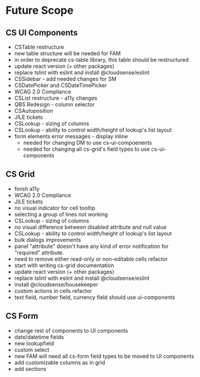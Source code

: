 # Future Scope
## CS UI Components
* CSTable restructure
* new table structure will be needed for FAM
* in order to deprecate cs-table library, this table should be restructured
* update react version (+ other packages)
* replace tslint with eslint and install @cloudsense/eslint
* CSSidebar - add needed changes for SM
* CSDatePicker and CSDateTimePicker
* WCAG 2.0 Compliance
* CSList restructure - a11y changes
* QBS Redesign - column selector
* CSAutoposition
* JILE tickets
* CSLookup - sizing of columns
* CSLookup - ability to control width/height of lookup's list layout
* form elements error messages - display inline
  * needed for changing DM to use cs-ui-compoenents
  * needed for changing all cs-grid's field types to use cs-ui-components

## CS Grid
* finish a11y
* WCAG 2.0 Compliance
* JILE tickets
* no visual indicator for cell tooltip
* selecting a group of lines not working
* CSLookup - sizing of columns
* no visual difference between disabled attribute and null value
* CSLookup - ability to control width/height of lookup's list layout
* bulk dialogs improvements
* panel "attribute" doesn't have any kind of error notification for "required" attribute.
* need to remove either read-only or non-editable cells refactor
* start with writing cs-grid documentation
* update react version (+ other packages)
* replace tslint with eslint and install @cloudsense/eslint
* install @cloudsense/housekeeper
* custom actions in cells refactor
* text field, number field, currency field should use ui-components

## CS Form
* change rest of components to UI components
* date/datetime fields
* new lookupfield
* custom select
* new FAM will need all cs-form field types to be moved to UI components
* add customizable columns as in grid
* add sections